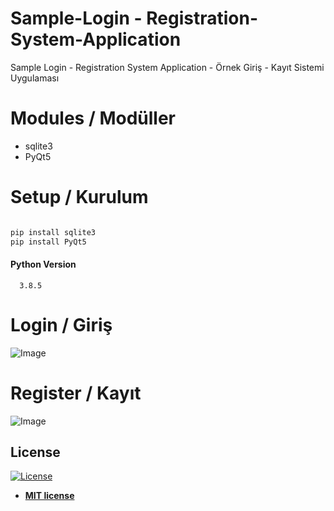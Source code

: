 # Sample-Login - Registration-System-Application
Sample Login - Registration System Application - Örnek Giriş - Kayıt Sistemi Uygulaması

# Modules / Modüller

* sqlite3
* PyQt5

# Setup / Kurulum

```css

pip install sqlite3
pip install PyQt5

```

#### Python Version 
      3.8.5

# Login / Giriş
![Image](https://github.com/1nnr3d/Sample-Login-Registration-System-Application/blob/master/image/login.png)

# Register / Kayıt
![Image](https://github.com/1nnr3d/Sample-Login-Registration-System-Application/blob/master/image/register.)


## License

[![License](http://img.shields.io/:license-mit-blue.svg?style=flat-square)](http://badges.mit-license.org)

- **[MIT license](http://opensource.org/licenses/mit-license.php)**
